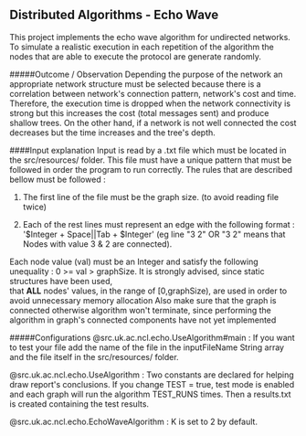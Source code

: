 ## Distributed Algorithms - Echo Wave

This project implements the echo wave algorithm for undirected networks. To simulate
a realistic execution in each repetition of the algorithm the nodes that are able to execute
the protocol are generate randomly.

#####Outcome / Observation
Depending the purpose of the network an appropriate network structure must be 
selected because there is a correlation between network's connection pattern,
network's cost and time. Therefore, the execution time is dropped when the
network connectivity is strong but this increases the cost (total messages sent) and produce shallow trees.
On the other hand, if a network is not well connected the cost decreases but the time 
increases and the tree's depth.

####Input explanation
Input is read by a .txt file which must be located in the src/resources/ folder. 
This file must have a unique pattern that must be followed in order the program to run correctly.
The rules that are described bellow must be followed :
1.  The first line of the file must be the graph size. (to avoid reading file twice)

2.  Each of the rest lines must represent an edge with the following format : '$Integer + Space||Tab + $Integer' 
(eg line "3 2" OR "3	2" means that Nodes with value 3 & 2 are connected). 

Each node value (val) must be an Integer and satisfy the following unequality : 0 >= val > graphSize. 
It is strongly advised, since static structures have been used,  
that **ALL** nodes' values, in the range of [0,graphSize), are used in order to avoid unnecessary memory allocation
Also make sure that the graph is connected otherwise algorithm won't terminate, since performing the algorithm in
graph's connected components have not yet implemented

#####Configurations
@src.uk.ac.ncl.echo.UseAlgorithm#main : If you want to test your file add the name of the file in the inputFileName String array
 and the file itself in the src/resources/ folder.

@src.uk.ac.ncl.echo.UseAlgorithm : Two constants are declared for helping draw report's conclusions. If you change TEST = true, 
test mode is enabled and each graph will run the algorithm TEST_RUNS times. Then a results.txt is created containing the test results.

@src.uk.ac.ncl.echo.EchoWaveAlgorithm : K is set to 2 by default.


